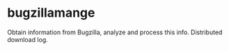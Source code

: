 # bugzillamange
Obtain information from Bugzilla, analyze and process this info. Distributed download log.
